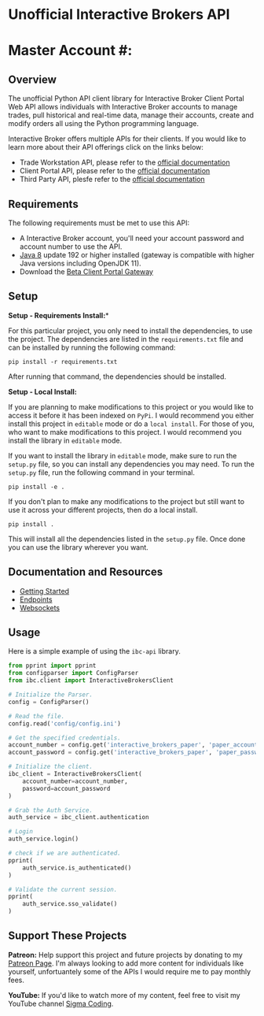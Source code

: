 # Unofficial Interactive Brokers API
# Master Account #: 

## Overview

The unofficial Python API client library for Interactive Broker Client Portal Web API allows individuals with Interactive Broker accounts to manage trades, pull historical and real-time data, manage their accounts, create and modify orders all using the Python programming language.

Interactive Broker offers multiple APIs for their clients. If you would like to learn more about their API offerings click on the links below:

- Trade Workstation API, please refer to the [official documentation](http://interactivebrokers.github.io/tws-api/)
- Client Portal API, please refer to the [official documentation](https://interactivebrokers.github.io/cpwebapi/)
- Third Party API, plesfe refer to the [official documentation](https://www.interactivebrokers.com/webtradingapi/)

## Requirements

The following requirements must be met to use this API:

- A Interactive Broker account, you'll need your account password and account number to use the API.
- [Java 8](https://developers.redhat.com/products/openjdk/download) update 192 or higher installed (gateway is compatible with higher Java versions including OpenJDK 11).
- Download the [Beta Client Portal Gateway](https://www.interactivebrokers.com/en/index.php?f=45185)

## Setup

**Setup - Requirements Install:***

For this particular project, you only need to install the dependencies, to use the project. The dependencies
are listed in the `requirements.txt` file and can be installed by running the following command:

```console
pip install -r requirements.txt
```

After running that command, the dependencies should be installed.

**Setup - Local Install:**

If you are planning to make modifications to this project or you would like to access it
before it has been indexed on `PyPi`. I would recommend you either install this project
in `editable` mode or do a `local install`. For those of you, who want to make modifications
to this project. I would recommend you install the library in `editable` mode.

If you want to install the library in `editable` mode, make sure to run the `setup.py`
file, so you can install any dependencies you may need. To run the `setup.py` file,
run the following command in your terminal.

```console
pip install -e .
```

If you don't plan to make any modifications to the project but still want to use it across
your different projects, then do a local install.

```console
pip install .
```

This will install all the dependencies listed in the `setup.py` file. Once done
you can use the library wherever you want.

<!-- **Setup - PyPi Install:**

To **install** the library, run the following command from the terminal.

```console
pip install federal-register
```

**Setup - PyPi Upgrade:**

To **upgrade** the library, run the following command from the terminal.

```console
pip install --upgrade federal-register
``` -->

## Documentation and Resources

- [Getting Started](https://interactivebrokers.github.io/cpwebapi/index.html#login)
- [Endpoints](https://interactivebrokers.com/api/doc.html)
- [Websockets](https://interactivebrokers.github.io/cpwebapi/RealtimeSubscription.html)

## Usage

Here is a simple example of using the `ibc-api` library.

```python
from pprint import pprint
from configparser import ConfigParser
from ibc.client import InteractiveBrokersClient

# Initialize the Parser.
config = ConfigParser()

# Read the file.
config.read('config/config.ini')

# Get the specified credentials.
account_number = config.get('interactive_brokers_paper', 'paper_account')
account_password = config.get('interactive_brokers_paper', 'paper_password')

# Initialize the client.
ibc_client = InteractiveBrokersClient(
    account_number=account_number,
    password=account_password
)

# Grab the Auth Service.
auth_service = ibc_client.authentication

# Login
auth_service.login()

# check if we are authenticated.
pprint(
    auth_service.is_authenticated()
)

# Validate the current session.
pprint(
    auth_service.sso_validate()
)
```

## Support These Projects

**Patreon:**
Help support this project and future projects by donating to my [Patreon Page](https://www.patreon.com/sigmacoding). I'm
always looking to add more content for individuals like yourself, unfortuantely some of the APIs I would require me to
pay monthly fees.

**YouTube:**
If you'd like to watch more of my content, feel free to visit my YouTube channel [Sigma Coding](https://www.youtube.com/c/SigmaCoding).
